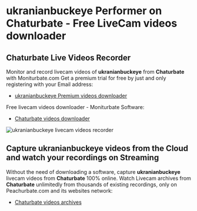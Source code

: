 # ukranianbuckeye Performer on Chaturbate - Free LiveCam videos downloader

## Chaturbate Live Videos Recorder

Monitor and record livecam videos of **ukranianbuckeye** from **Chaturbate** with Moniturbate.com
Get a premium trial for free by just and only registering with your Email address:
* [ukranianbuckeye Premium videos downloader](https://moniturbate.com/request-demo-licence-key.html)

Free livecam videos downloader - Moniturbate Software:
* [Chaturbate videos downloader](https://moniturbate.com/moniturbate-download-software.html)

![ukranianbuckeye livecam videos recorder](https://peachurnet.com/templates/moniturbate-software.png)


## Capture ukranianbuckeye videos from the Cloud and watch your recordings on Streaming

Without the need of downloading a software, capture **ukranianbuckeye** livecam videos from **Chaturbate** 100% online.
Watch Livecam archives from **Chaturbate** unlimitedly from thousands of existing recordings, only on Peachurbate.com and its websites network:
* [Chaturbate videos archives](https://peachurnet.com/)